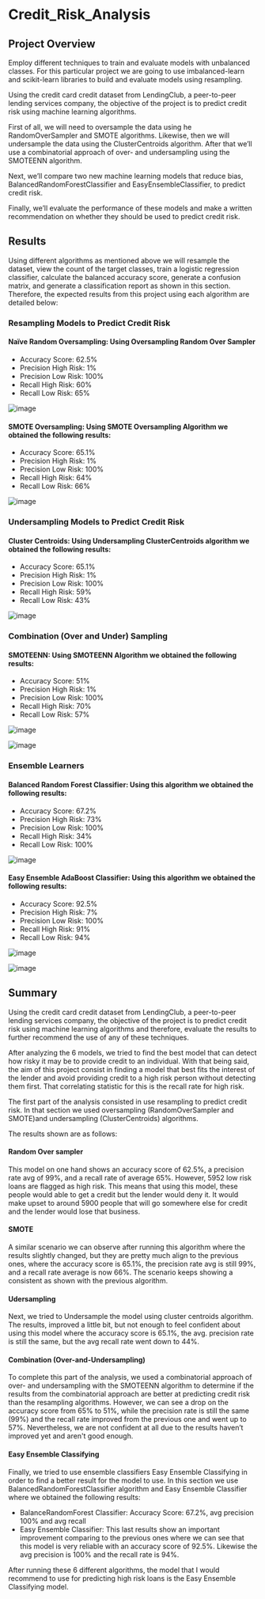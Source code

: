 # Credit_Risk_Analysis
## Project Overview
Employ different techniques to train and evaluate models with unbalanced classes. For this particular project we are going to use imbalanced-learn and scikit-learn libraries to build and evaluate models using resampling.

Using the credit card credit dataset from LendingClub, a peer-to-peer lending services company, the objective of the project is to predict credit risk using machine learning algorithms.

First of all, we will need to oversample the data using he RandomOverSampler and SMOTE algorithms. Likewise, then we will undersample the data using the ClusterCentroids algorithm. After that we’ll use a combinatorial approach of over- and undersampling using the SMOTEENN algorithm. 

Next, we’ll compare two new machine learning models that reduce bias, BalancedRandomForestClassifier and EasyEnsembleClassifier, to predict credit risk. 

Finally, we’ll evaluate the performance of these models and make a written recommendation on whether they should be used to predict credit risk.


## Results
Using different algorithms as mentioned above we will resample the dataset, view the count of the target classes, train a logistic regression classifier, calculate the balanced accuracy score, generate a confusion matrix, and generate a classification report as shown in this section. Therefore, the expected results from this project  using each algorithm are detailed below:

### Resampling Models to Predict Credit Risk

#### Naïve Random Oversampling: Using Oversampling Random Over Sampler
  - Accuracy Score: 62.5%
  - Precision High Risk: 1%
  - Precision Low Risk: 100%
  - Recall High Risk: 60%
  - Recall Low Risk: 65%

![image](https://github.com/rdonosob1/Credit_Risk_Analysis/blob/main/Resources/RandomOverSampler.png)

#### SMOTE Oversampling: Using SMOTE Oversampling Algorithm we obtained the following results:
  - Accuracy Score: 65.1%
  - Precision High Risk: 1%
  - Precision Low Risk: 100%
  - Recall High Risk: 64%
  - Recall Low Risk: 66%

![image](https://github.com/rdonosob1/Credit_Risk_Analysis/blob/main/Resources/Smote.png)

### Undersampling Models to Predict Credit Risk

#### Cluster Centroids: Using Undersampling ClusterCentroids algorithm we obtained the following results:
  - Accuracy Score: 65.1%
  - Precision High Risk: 1%
  - Precision Low Risk: 100%
  - Recall High Risk: 59%
  - Recall Low Risk: 43%

![image](https://github.com/rdonosob1/Credit_Risk_Analysis/blob/main/Resources/ClusterCentroids.png)

### Combination (Over and Under) Sampling
#### SMOTEENN: Using SMOTEENN Algorithm we obtained the following results:
  - Accuracy Score: 51%
  - Precision High Risk: 1%
  - Precision Low Risk: 100%
  - Recall High Risk: 70%
  - Recall Low Risk: 57%

![image](https://github.com/rdonosob1/Credit_Risk_Analysis/blob/main/Resources/SMOTEENN%20Confusion%20Matrix%20with%20labels.png)

![image](https://github.com/rdonosob1/Credit_Risk_Analysis/blob/main/Resources/SMOTEENN.png)

### Ensemble Learners
#### Balanced Random Forest Classifier: Using this algorithm we obtained the following results:
  - Accuracy Score: 67.2%
  - Precision High Risk: 73%
  - Precision Low Risk: 100%
  - Recall High Risk: 34%
  - Recall Low Risk: 100%

![image](https://github.com/rdonosob1/Credit_Risk_Analysis/blob/main/Resources/Random_Forest.png)

#### Easy Ensemble AdaBoost Classifier: Using this algorithm we obtained the following results:
  - Accuracy Score: 92.5%
  - Precision High Risk: 7%
  - Precision Low Risk: 100%
  - Recall High Risk: 91%
  - Recall Low Risk: 94%

![image](https://github.com/rdonosob1/Credit_Risk_Analysis/blob/main/Resources/Easy%20Ensemble%20Analysis_Confuion%20Matrix.png)

![image](https://github.com/rdonosob1/Credit_Risk_Analysis/blob/main/Resources/Easy%20Ensemble%20Analysis.png)

## Summary

Using the credit card credit dataset from LendingClub, a peer-to-peer lending services company, the objective of the project is to predict credit risk using machine learning algorithms and therefore, evaluate the results to further recommend the use of any of these techniques.

After analyzing the 6 models, we tried to find the best model that can detect how risky it may be to provide credit to an individual. With that being said, the aim of this project consist in finding a model that best fits the interest of the lender and avoid providing credit to a high risk person  without detecting them first.
That correlating statistic for this is the recall rate for high risk.

The first part of the analysis consisted in use resampling to predict credit risk. In that section we used oversampling (RandomOverSampler and SMOTE)and undersampling (ClusterCentroids) algorithms.

The results shown are as follows:

#### Random Over sampler  
This model on one hand shows an accuracy score of 62.5%, a precision rate avg of 99%, and a recall rate of average 65%. However, 5952 low risk loans are flagged as high risk. This means that using this model, these people would able to get a credit but the lender would deny it. It would make upset to around 5900 people that will go somewhere else for credit and the lender would lose that business.  

#### SMOTE
A similar scenario we can observe after running this algorithm where the results slightly changed, but they are pretty much align to the previous ones, where the accuracy score is 65.1%, the precision rate avg is still 99%, and a recall rate average is now 66%. The scenario keeps showing a consistent as shown with the previous algorithm. 

#### Udersampling 
Next, we tried to Undersample the model using cluster centroids algorithm. The results, improved a little bit, but not enough to feel confident about using this model where the accuracy score is 65.1%, the avg. precision rate is still the same, but the avg recall rate went down to 44%.


#### Combination (Over-and-Undersampling)
To complete this part of the analysis, we used a combinatorial approach of over- and undersampling with the SMOTEENN algorithm to determine if the results from the combinatorial approach are better at predicting credit risk than the resampling algorithms. However, we can see a drop on the accuracy score from 65% to 51%, while the precision rate is still the same (99%) and the recall rate improved from the previous one and went up to 57%. Nevertheless, we are not confident at all due to the results haven’t improved yet and aren't good enough. 

#### Easy Ensemble Classifying
Finally, we tried to use ensemble classifiers Easy Ensemble Classifying in order to find a better result for the model to use. In this section we use BalancedRandomForestClassifier algorithm and Easy Ensemble Classifier where we obtained the following results:

  - BalanceRandomForest Classifier: Accuracy Score: 67.2%, avg precision 100% and avg recall
  - Easy Ensemble Classifier: This last results show an important improvement comparing to the previous ones where we can see that this model is very reliable with an accuracy score of 92.5%. Likewise the avg precision is 100% and the recall rate is 94%.

After running these 6 different algorithms, the model that I would recommend to use for predicting high risk loans is the Easy Ensemble Classifying model.

